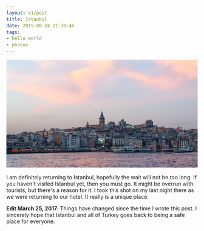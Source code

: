 ```yaml
---
layout: v1/post
title: Istanbul
date: 2015-08-24 21:30:46
tags:
- hello world
- photos
---
```

<img class="img-responsive" src="/assets/150824/istanbul.jpg" alt="Galata Bridge">

I am definitely returning to Istanbul, hopefully the wait will not be too long. If you haven't visited Istanbul yet, then you must go. It might be overrun with tourists, but there's a reason for it. I took this shot on my last night there as we were returning to our hotel. It really is a unique place.

**Edit March 25, 2017**: Things have changed since the time I wrote this post. I sincerely hope that Istanbul and all of Turkey goes back to being a safe place for everyone.